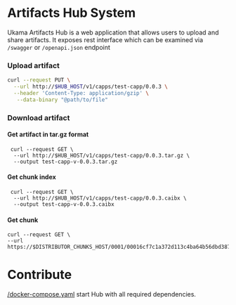 # Artifacts Hub System
Ukama Artifacts Hub is a web application that allows users to upload and share artifacts.
It exposes rest interface which can be examined via `/swagger` or `/openapi.json` endpoint

### Upload artifact
``` bash
curl --request PUT \
  --url http://$HUB_HOST/v1/capps/test-capp/0.0.3 \
  --header 'Content-Type: application/gzip' \
   --data-binary "@path/to/file"
```
### Download artifact

#### Get artifact in tar.gz format
```
 curl --request GET \
  --url http://$HUB_HOST/v1/capps/test-capp/0.0.3.tar.gz \
  --output test-capp-v-0.0.3.tar.gz
```

#### Get chunk index
```
 curl --request GET \
  --url http://$HUB_HOST/v1/capps/test-capp/0.0.3.caibx \
  --output test-capp-v-0.0.3.caibx
```
#### Get chunk
```
curl --request GET \
--url https://$DISTRIBUTOR_CHUNKS_HOST/0001/00016cf7c1a372d113c4ba64b56dbd387661d44864a04f59742e3f25a57c594d.cacnk
```
# Contribute
[/docker-compose.yaml](/docker-compose.yaml) start Hub with all required dependencies.


